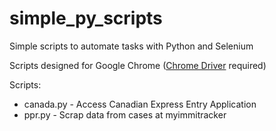 # simple_py_scripts
Simple scripts to automate tasks with Python and Selenium

Scripts designed for Google Chrome ([Chrome Driver](http://chromedriver.chromium.org/) required)

Scripts:

* canada.py - Access Canadian Express Entry Application
* ppr.py - Scrap data from cases at myimmitracker
